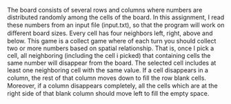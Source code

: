 The board consists of several rows and columns where numbers are distributed randomly among the cells of the board. 
In this assignment, I read these numbers from an input ﬁle (input.txt), so that the program will work on diﬀerent board sizes.
Every cell has four neighbors left, right, above and below. 
This game is a collect game where of each turn you should collect two or more numbers based on spatial relationship. 
That is, once I pick a cell, all neighboring (including the cell i picked) that containing cells the same number will disappear from the board. 
The selected cell includes at least one neighboring cell with the same value. 
If a cell disappears in a column, the rest of that column moves down to ﬁll the row blank cells.
Moreover, if a column disappears completely, all the cells which are at the right side of that blank column should move left to ﬁll the empty space.
